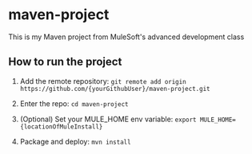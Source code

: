 # maven-projectThis is my Maven project from MuleSoft's advanced development class## How to run the project1. Add the remote repository: `git remote add origin https://github.com/{yourGithubUser}/maven-project.git`1. Enter the repo: `cd maven-project`1. (Optional) Set your MULE_HOME env variable: `export MULE_HOME={locationOfMuleInstall}`1. Package and deploy: `mvn install`